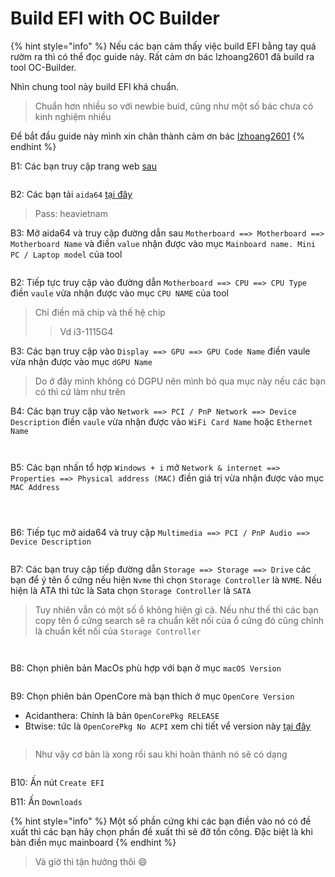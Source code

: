 # Build EFI with OC Builder

{% hint style="info" %}
Nếu các bạn cảm thấy việc build EFI bằng tay quá rườm ra thì có thể đọc guide này. Rất cảm ơn bác lzhoang2601 đã build ra tool OC-Builder.

Nhìn chung tool này build EFI khá chuẩn.&#x20;

> Chuẩn hơn nhiều so với newbie buid, cũng như một số bác chưa có kinh nghiệm nhiều

Để bắt đầu guide này mình xin chân thành cảm ơn bác [lzhoang2601](https://www.facebook.com/hutieu2804)
{% endhint %}

B1: Các bạn truy cập trang web [sau](https://lzhoang2601.github.io/)

<figure><img src="../.gitbook/assets/image (68).png" alt=""><figcaption></figcaption></figure>

B2: Các bạn tải `aida64` [tại đây](https://hackintosher-my.sharepoint.com/:u:/g/personal/hoanglongvonguyen\_hackintosher\_onmicrosoft\_com/EaKBpVF52WxHvQASAGrjpz0B2CRvUQh\_pAzZryZ9X6ggVA?e=ojmr7Q)

> Pass: heavietnam

B3: Mở aida64 và truy cập đường dẫn sau `Motherboard ==> Motherboard ==> Motherboard Name` và điền `value` nhận được vào mục `Mainboard name. Mini PC / Laptop model` của tool

<figure><img src="../.gitbook/assets/image (100).png" alt=""><figcaption></figcaption></figure>

B2: Tiếp tực truy cập vào đường dẫn `Motherboard ==> CPU ==> CPU Type`  điền `vaule`  vừa nhận được vào mục `CPU NAME` của tool

> Chỉ điền mã chip và thế hệ chip
>
> > Vd i3-1115G4

B3: Các bạn truy cập vào `Display ==> GPU ==> GPU Code Name` điền vaule vừa nhận được vào mục `dGPU Name`

> Do ở đây mình không có DGPU nên mình bỏ qua mục này nếu các bạn có thì cứ làm như trên

B4: Các bạn truy cập vào `Network ==> PCI / PnP Network ==> Device Description`  điền `vaule`  vừa nhận được vào `WiFi Card Name` hoặc `Ethernet Name`

<figure><img src="../.gitbook/assets/image (83).png" alt=""><figcaption></figcaption></figure>

<figure><img src="../.gitbook/assets/image (99).png" alt=""><figcaption></figcaption></figure>

B5: Các bạn nhấn tổ hợp `Windows + i` mở `Network & internet ==> Properties ==> Physical address (MAC)` điền giá trị vừa nhận được vào mục `MAC Address`

<figure><img src="../.gitbook/assets/image (74).png" alt=""><figcaption></figcaption></figure>

<figure><img src="../.gitbook/assets/image (114).png" alt=""><figcaption></figcaption></figure>

<figure><img src="../.gitbook/assets/image (112).png" alt=""><figcaption></figcaption></figure>

B6: Tiếp tục mở aida64 và truy cập `Multimedia ==> PCI / PnP Audio ==> Device Description`

<figure><img src="../.gitbook/assets/image (118).png" alt=""><figcaption></figcaption></figure>

B7: Các bạn truy cập tiếp đường dẫn `Storage ==> Storage ==> Drive` các bạn để ý tên ổ cứng nếu hiện `Nvme` thì chọn `Storage Controller` là `NVME`. Nếu hiện là ATA thì tức là Sata chọn `Storage Controller` là `SATA`&#x20;

> Tuy nhiên vẫn có một số ổ không hiện gì cả. Nếu như thế thì các bạn copy tên ổ cứng search sẽ ra chuẩn kết nối của ổ cứng đó cũng chỉnh là chuẩn kết nối của `Storage Controller`

<figure><img src="../.gitbook/assets/image (86).png" alt=""><figcaption></figcaption></figure>

<figure><img src="../.gitbook/assets/image (127).png" alt=""><figcaption></figcaption></figure>

B8: Chọn phiên bản MacOs phù hợp với bạn ở mục `macOS Version`

<figure><img src="../.gitbook/assets/image (35).png" alt=""><figcaption></figcaption></figure>

B9: Chọn phiên bản OpenCore mà bạn thích ở mục `OpenCore Version`&#x20;

* Acidanthera: Chính là bản `OpenCorePkg RELEASE`
* Btwise: tức là `OpenCorePkg No ACPI` xem chi tiết vể version này [tại đây](https://app.gitbook.com/s/WaDTVx2hJ0rjBEHrlRj9/general/efi-opencore-no-acpi)

<figure><img src="../.gitbook/assets/image (19).png" alt=""><figcaption></figcaption></figure>

> Như vậy cơ bản là xong rồi sau khi hoàn thành nó sẽ có dạng

<figure><img src="../.gitbook/assets/image (40).png" alt=""><figcaption></figcaption></figure>

B10: Ấn nút `Create EFI`

B11: Ấn `Downloads`

{% hint style="info" %}
Một số phần cứng khi các bạn điền vào nó có đề xuất thì các bạn hãy chọn phần đề xuất thì sẽ đỡ tốn công. Đặc biệt là khi bàn điền mục mainboard
{% endhint %}

> Và giờ thì tận hưởng thôi :smile:
